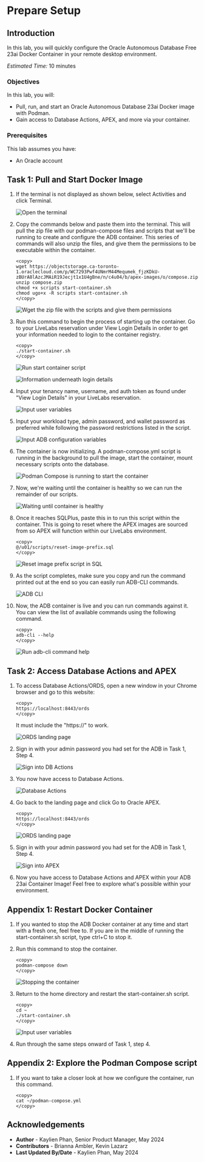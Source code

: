 # Prepare Setup

## Introduction
In this lab, you will quickly configure the Oracle Autonomous Database Free 23ai Docker Container in your remote desktop environment.

*Estimated Time:* 10 minutes

### Objectives

In this lab, you will:

* Pull, run, and start an Oracle Autonomous Database 23ai Docker image with Podman.
* Gain access to Database Actions, APEX, and more via your container.

### Prerequisites
This lab assumes you have:
- An Oracle account

## Task 1: Pull and Start Docker Image
1.  If the terminal is not displayed as shown below, select Activities and click Terminal.

    ![Open the terminal](images/novnc-terminal.png)
 
2.  Copy the commands below and paste them into the terminal. This will pull the zip file with our podman-compose files and scripts that we'll be running to create and configure the ADB container. This series of commands will also unzip the files, and give them the permissions to be executable within the container.

    ```
    <copy>
    wget https://objectstorage.ca-toronto-1.oraclecloud.com/p/WC7293Pwf4UNmrM44Mequmek_fjzKDkU-zBUrA8lAzcJMAiR19Jecjt1x1U4gBne/n/c4u04/b/apex-images/o/compose.zip
    unzip compose.zip
    chmod +x scripts start-container.sh
    chmod ugo+x -R scripts start-container.sh
    </copy>
    ```

    ![Wget the zip file with the scripts and give them permissions](images/wget.png)

3. Run this command to begin the process of starting up the container. Go to your LiveLabs reservation under View Login Details in order to get your information needed to login to the container registry.

    ```
    <copy>
    ./start-container.sh
    </copy>
    ```

    ![Run start container script](images/run-start-container.png)

    ![Information underneath login details](images/auth-token-copy.png)

4. Input your tenancy name, username, and auth token as found under "View Login Details" in your LiveLabs reservation.
    
    ![Input user variables](images/input-user-vars.png)

5. Input your workload type, admin password, and wallet password as preferred while following the password restrictions listed in the script.

    ![Input ADB configuration variables](images/adb-config-vars.png)

6. The container is now initializing. A podman-compose.yml script is running in the background to pull the image, start the container, mount necessary scripts onto the database.

    ![Podman Compose is running to start the container](images/podman-compose.png)

<!-- 3. Now that you are prompted to login, type the username in the format of ***tenancy-name***/***username***. The password will be your ***auth-token***. You will find all the necessary information in the Login Details of your LiveLabs reservation. 

    ![Copy auth token](images/4-auth-token-copy.png)

4. Hit enter, and it should say "Login Succeeded".

    ![Login succeeded](images/3-login-succeeded.png) -->

7. Now, we're waiting until the container is healthy so we can run the remainder of our scripts.

    ![Waiting until container is healthy](images/container-status.png)

8. Once it reaches SQLPlus, paste this in to run this script within the container. This is going to reset where the APEX images are sourced from so APEX will function within our LiveLabs environment.

    ```
    <copy>
    @/u01/scripts/reset-image-prefix.sql
    </copy>
    ```
    
    ![Reset image prefix script in SQL](images/sql-apex-reset-images.png)

9. As the script completes, make sure you copy and run the command printed out at the end so you can easily run ADB-CLI commands.

    ![ADB CLI](images/adb-cli.png)

10. Now, the ADB container is live and you can run commands against it. You can view the list of available commands using the following command.

    ```
    <copy>
    adb-cli --help 
    </copy>
    ```

    ![Run adb-cli command help](images/adb-cli-help.png)

## Task 2: Access Database Actions and APEX

1. To access Database Actions/ORDS, open a new window in your Chrome browser and go to this website:

    ```
    <copy>
    https://localhost:8443/ords
    </copy>
    ```

    It must include the "https://" to work.

    ![ORDS landing page](images/ords-landing.png)

2. Sign in with your admin password you had set for the ADB in Task 1, Step 4.

    ![Sign into DB Actions](images/sign-in-ords.png)

3. You now have access to Database Actions.

    ![Database Actions](images/db-actions.png)

4. Go back to the landing page and click Go to Oracle APEX.

    ```
    <copy>
    https://localhost:8443/ords
    </copy>
    ```

    ![ORDS landing page](images/ords-landing.png)

2. Sign in with your admin password you had set for the ADB in Task 1, Step 4.

    ![Sign into APEX](images/sign-in-apex.png)

3. Now you have access to Database Actions and APEX within your ADB 23ai Container Image! Feel free to explore what's possible within your environment.

<!-- 11. 
9. You can add a database.

    ```
    <copy>
    adb-cli add-database --workload-type "ADW" --admin-password "Welcome_1234"
    </copy>
    ```

10. You can change the admin password.

    ```
    <copy>
    adb-cli change-password --database-name "MYADW" --old-password "Welcome_1234" --new-password "Welcome_12345"
    </copy>
    ```

11. **Note:** At anytime, you can check if your container is still running with this command. The list returned should not be empty.

    ```
    <copy>
    podman ps -a
    </copy>
    ```

 11. 
mkdir /scratch/
podman cp adb-free:/u01/app/oracle/wallets/tls_wallet /scratch/tls_wallet

12. 

hostname fqdn -->


<!-- 11. This is how you connect to ORDS.

12. Finally, this is how you would connect to APEX. -->

## Appendix 1: Restart Docker Container
1. If you wanted to stop the ADB Docker container at any time and start with a fresh one, feel free to. If you are in the middle of running the start-container.sh script, type ctrl+C to stop it.

2. Run this command to stop the container.

    ```
    <copy>
    podman-compose down
    </copy>
    ```

    ![Stopping the container](images/stop-container.png)

2. Return to the home directory and restart the start-container.sh script.

    ```
    <copy>
    cd ~
    ./start-container.sh
    </copy>
    ```

    ![Input user variables](images/input-user-vars.png)

4. Run through the same steps onward of Task 1, step 4.

## Appendix 2: Explore the Podman Compose script
1. If you want to take a closer look at how we configure the container, run this command.

    ```
    <copy>
    cat ~/podman-compose.yml
    </copy>
    ```

## Acknowledgements
- **Author** - Kaylien Phan, Senior Product Manager, May 2024
- **Contributors** - Brianna Ambler, Kevin Lazarz
- **Last Updated By/Date** - Kaylien Phan, May 2024
